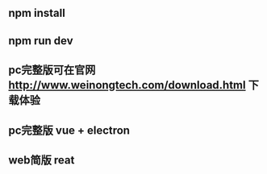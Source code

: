 ## npm install
## npm run dev

## pc完整版可在官网 http://www.weinongtech.com/download.html 下载体验
## pc完整版 vue + electron
## web简版 reat
